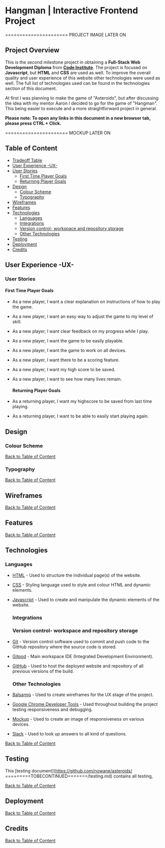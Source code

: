 # Hangman | Interactive Frontend Project 

 ====================== PROJECT IMAGE LATER ON 

## Project Overview

 This is the second milestone project in obtaining a **Full-Stack Web Development Diploma** from  **[Code Institute](https://codeinstitute.net/)**. The project is focused on **Javascript**, but **HTML** and **CSS** are used as well. To improve the overall quality and user experience of this website other technologies were used as well. The full list of technologies used can be found in the technologies section of this document. 
 
 At first I was planning to make the game of "Asteroids", but after discussing the idea with my mentor Aaron I decided to go for the game of "Hangman". This being easier to execute and a more straightforward project in general.

**Please note: To open any links in this document in a new browser tab, please press CTRL + Click.**

 ====================== MOCKUP LATER ON

## Table of Content

- [Tradeoff Table](#tradeoff-table)
- [User Experience -UX-](#user-experience--ux-)
- [User Stories](#User-Stories) 
  - [First Time Player Goals](#first-time-player-goals)
  - [Returning Player Goals](#returning-player-goals)
- [Design](#design)
  - [Colour Scheme](#colour-scheme)
  - [Typography](#typography)
- [Wireframes](#wireframes)
- [Features](#features)
- [Technologies](#technologies)
  - [Languages](#languages)
  - [Integrations](#integrations)
  - [Version control- workspace and repository storage](#version-control--workspace-and-repository-storage)
  - [Other Technologies](#other-technologies)
- [Testing](#testing)
- [Deployment](#deployment)
- [Credits](#credits)


## User Experience -UX-

  ### User Stories

  #### First Time Player Goals

- As a new player, I want a clear explanation on instructions of how to play the game.
- As a new player, I want an easy way to adjust the game to my level of skill.
- As a new player, I want clear feedback on my progress while I play.
- As a new player, I want the game to be easily playable.
- As a new player, I want the game to work on all devices.
- As a new player, I want there to be a scoring feature.
- As a new player, I want my high score to be saved.
- As a new player, I want to see how many lives remain.

  #### Returning Player Goals

- As a returning player, I want my highscore to be saved from last time playing.
- As a returning player, I want to be able to easily start playing again.

## Design

  ### Colour Scheme

[Back to Table of Content](#table-of-content)

  ### Typography

[Back to Table of Content](#table-of-content)

## Wireframes

[Back to Table of Content](#table-of-content)

## Features

[Back to Table of Content](#table-of-content)

## Technologies

  ### Languages

- [HTML](https://developer.mozilla.org/en-US/docs/Glossary/HTML5) - Used to structure the individual page(s) of the website.

- [CSS](https://developer.mozilla.org/en-US/docs/Web/CSS) - Styling language used to style and colour HTML and dynamic elements.

- [Javascript](https://developer.mozilla.org/en-US/docs/Web/JavaScript) - Used to create and manipulate the dynamic elements of the website.

  ### Integrations

  ### Version control- workspace and repository storage

- [Git](https://git-scm.com/) - Version control software used to commit and push code to the GitHub repository where the source code is stored.
- [Gitpod](https://www.gitpod.io/) - Main workspace IDE (Integrated Development Environment).
- [GitHub](https://github.com/) - Used to host the deployed website and repository of all previous versions of the build.

  ### Other Technologies

- [Balsamiq](https://balsamiq.com/) - Used to create wireframes for the UX stage of the project.
- [Google Chrome Developer Tools](https://developer.chrome.com/docs/devtools/) - Used throughout building the project testing responsiveness and debugging.
- [Mockup](http://ami.responsivedesign.is/) - Used to create an image of responsiveness on various devices.
- [Slack](https://slack.com/intl/en-nl/) - Used to look up answers to all kind of questions.

[Back to Table of Content](#table-of-content)

## Testing

This [testing document](https://github.com/nowane/asteroids/ =========TOBECONTINUED=======/testing.md)  contains all testing,

[Back to Table of Content](#table-of-content)

## Deployment

[Back to Table of Content](#table-of-content)

## Credits

[Back to Table of Content](#table-of-content)